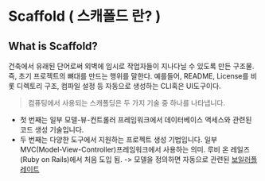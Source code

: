# Scaffold ( 스캐폴드 란? )

## What is Scaffold?

<p>
건축에서 유래된 단어로써 외벽에 임시로 작업자들이 지나다닐 수 있도록 만든 구조물. 
즉, 초기 프로젝트의 뼈대를 만드는 행위를 말한다. 
예를들어, README, License를 비롯 디렉토리 구조, 컴파일 설정 등 자동으로 생성하는 CLI혹은 UI도구이다. 
</p>

> 컴퓨팅에서 사용되는 스캐폴딩은 두 가지 기술 중 하나를 나타냅니다. 
- 첫 번째는 일부 모델-뷰-컨트롤러 프레임워크에서 데이터베이스 액세스와 관련된 코드 생성 기술입니다. 
- 두 번째는 다양한 도구에서 지원하는 프로젝트 생성 기법입니다.
일부 MVC(Model-View-Controller)프레임워크에서 사용하는 의미. 
루비 온 레일즈(Ruby on Rails)에서 처음 도입 됨.
-> 모델을 정의하면 자동으로 관련된 [보일러플레이트](boilerplate_code.md)


